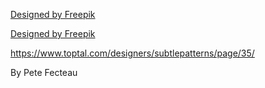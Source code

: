 <a href='https://www.freepik.com/free-vector/blue-background-with-fun-lines_1297481.htm'>Designed by Freepik</a>

<a href="https://www.freepik.com/free-vector/modern-red-geometric-background_1171835.htm">Designed by Freepik</a>

https://www.toptal.com/designers/subtlepatterns/page/35/ <p>By Pete Fecteau</p>
